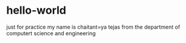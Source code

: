 # hello-world
just for practice
my name is chaitant=ya tejas from the department of computert science and engineering 
